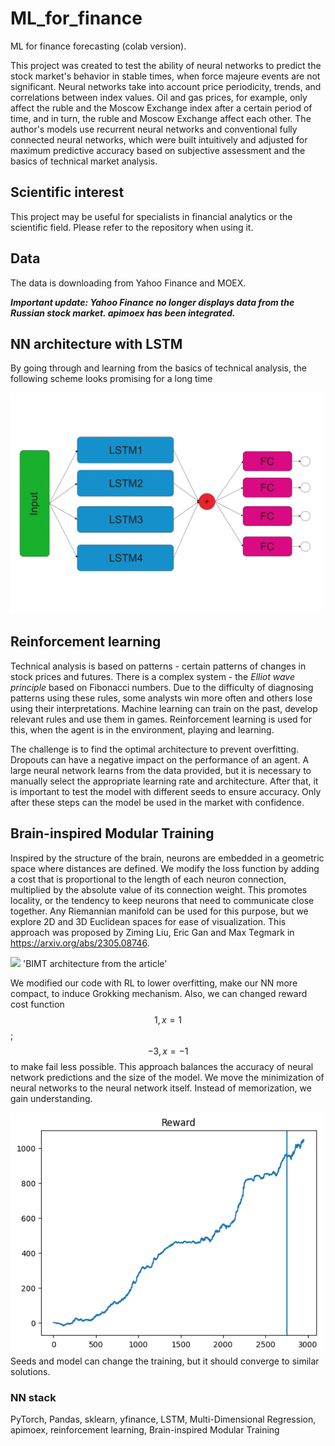 # ML_for_finance
ML for finance forecasting (colab version).

This project was created to test the ability of neural networks to predict the stock market's behavior in stable times, when force majeure events are not significant. Neural networks take into account price periodicity, trends, and correlations between index values. Oil and gas prices, for example, only affect the ruble and the Moscow Exchange index after a certain period of time, and in turn, the ruble and Moscow Exchange affect each other. The author's models use recurrent neural networks and conventional fully connected neural networks, which were built intuitively and adjusted for maximum predictive accuracy based on subjective assessment and the basics of technical market analysis.

## Scientific interest
This project may be useful for specialists in financial analytics or the scientific field. Please refer to the repository when using it.

## Data
The data is downloading from Yahoo Finance and MOEX. 


***Important update: Yahoo Finance no longer displays data from the Russian stock market.  apimoex has been integrated.*** 

## NN architecture with LSTM
By going through and learning from the basics of technical analysis, the following scheme looks promising for a long time 

<img src="./Finance5.png"  width="500" 
     height=auto>

## Reinforcement learning 
Technical analysis is based on patterns - certain patterns of changes in stock prices and futures. There is a complex system - the *Elliot wave principle* based on Fibonacci numbers. Due to the difficulty of diagnosing patterns using these rules, some analysts win more often and others lose using their interpretations. Machine learning can train on the past, develop relevant rules and use them in games. Reinforcement learning is used for this, when the agent is in the environment, playing and learning.

The challenge is to find the optimal architecture to prevent overfitting. Dropouts can have a negative impact on the performance of an agent. A large neural network learns from the data provided, but it is necessary to manually select the appropriate learning rate and architecture. After that, it is important to test the model with different seeds to ensure accuracy. Only after these steps can the model be used in the market with confidence.

## Brain-inspired Modular Training
Inspired by the structure of the brain, neurons are embedded in a geometric space where distances are defined. We modify the loss function by adding a cost that is proportional to the length of each neuron connection, multiplied by the absolute value of its connection weight. This promotes locality, or the tendency to keep neurons that need to communicate close together. Any Riemannian manifold can be used for this purpose, but we explore 2D and 3D Euclidean spaces for ease of visualization. This approach was proposed by Ziming Liu, Eric Gan and Max Tegmark in https://arxiv.org/abs/2305.08746.


<img src="https://github.com/user-attachments/assets/2e63db9e-e044-4898-ba12-2331ed27fedf"  width="500" 
     height=auto> 'BIMT architecture from the article'



We modified our code with RL to lower overfitting, make our NN more compact, to induce Grokking mechanism. Also, we can changed reward cost function 
 $$1, x = 1$$; $$-3, x = -1$$ to make fail less possible. This approach balances the accuracy of neural network predictions and the size of the model. We move the minimization of neural networks to the neural network itself. Instead of memorization, we gain understanding.
 
<img src="./BIMT_example.png"  width="500" 
     height=auto>
Seeds and model can change the training, but it should converge to similar solutions. 

### NN stack 
PyTorch, Pandas, sklearn, yfinance, LSTM, Multi-Dimensional Regression, apimoex, reinforcement learning, Brain-inspired Modular Training




